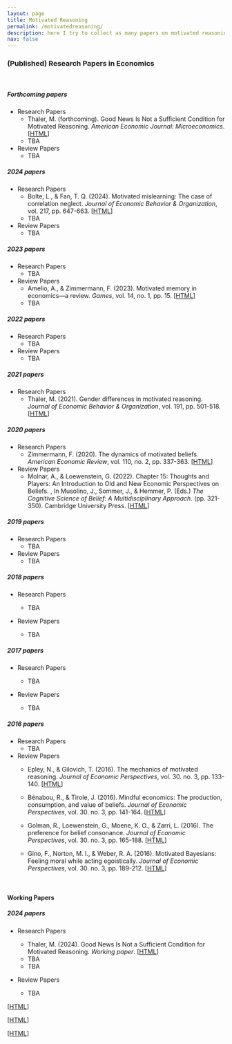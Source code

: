 ```yaml
---
layout: page
title: Motivated Reasoning
permalink: /motivatedreasoning/
description: here I try to collect as many papers on motivated reasoning (and beyond) as possible
nav: false
---
```


### (Published) Research Papers in Economics

<p>&nbsp;</p> 


##### Forthcoming papers

- Research Papers
  - Thaler, M. (forthcoming). Good News Is Not a Sufficient Condition for Motivated Reasoning. _American Economic Journal: Microeconomics_. [[HTML]()]
  - TBA
- Review Papers
  - TBA


##### 2024 papers

- Research Papers
  - Bolte, L., & Fan, T. Q. (2024). Motivated mislearning: The case of correlation neglect. _Journal of Economic Behavior & Organization_, vol. 217, pp. 647-663. [[HTML](https://www.sciencedirect.com/science/article/abs/pii/S0167268123004249)]
  - TBA
- Review Papers
  - TBA



##### 2023 papers

- Research Papers
  - TBA
- Review Papers
  - Amelio, A., & Zimmermann, F. (2023). Motivated memory in economics—a review. _Games_, vol.  14, no. 1, pp. 15. [[HTML](https://www.mdpi.com/2073-4336/14/1/15)]
  - TBA


##### 2022 papers

- Research Papers
  - TBA
- Review Papers
  - TBA
 
  

##### 2021 papers

- Research Papers
  - Thaler, M. (2021). Gender differences in motivated reasoning. _Journal of Economic Behavior & Organization_, vol. 191, pp. 501-518.
[[HTML](https://www.sciencedirect.com/science/article/abs/pii/S0167268121003954)]



##### 2020 papers

- Research Papers
  - Zimmermann, F. (2020). The dynamics of motivated beliefs. _American Economic Review_, vol. 110, no. 2, pp. 337-363.
  [[HTML](https://www.aeaweb.org/articles?id=10.1257/aer.20180728)]
- Review Papers
  - Molnar, A., & Loewenstein, G. (2022). Chapter 15: Thoughts and Players: An Introduction to Old and New Economic Perspectives on Beliefs. , In Musolino, J., Sommer, J., & Hemmer, P. (Eds.) _The Cognitive Science of Belief: A Multidisciplinary Approach._ (pp. 321-350). Cambridge University Press.
  [[HTML](https://www.cambridge.org/core/books/cognitive-science-of-belief/4B06289013C7C18773CE2AF05E1A00ED)] &nbsp; &nbsp;



##### 2019 papers

- Research Papers
  - TBA
- Review Papers
  - TBA


##### 2018 papers

- Research Papers
  - TBA
 
- Review Papers
  - TBA


##### 2017 papers

- Research Papers
  - TBA
 
- Review Papers
  - TBA

##### 2016 papers


- Research Papers
  - TBA
- Review Papers
  - Epley, N., & Gilovich, T. (2016). The mechanics of motivated reasoning. _Journal of Economic Perspectives_, vol. 30. no. 3, pp. 133-140.
  [[HTML](https://www.aeaweb.org/articles?id=10.1257/jep.30.3.133)]
  - Bénabou, R., & Tirole, J. (2016). Mindful economics: The production, consumption, and value of beliefs. _Journal of Economic Perspectives_, vol. 30. no. 3, pp. 141-164.
  [[HTML](https://www.aeaweb.org/articles?id=10.1257/jep.30.3.141)]
  
  - Golman, R., Loewenstein, G., Moene, K. O., & Zarri, L. (2016). The preference for belief consonance. _Journal of Economic Perspectives_, vol. 30. no. 3, pp. 165-188.
  [[HTML](https://www.aeaweb.org/articles?id=10.1257/jep.30.3.165)]
  
  - Gino, F., Norton, M. I., & Weber, R. A. (2016). Motivated Bayesians: Feeling moral while acting egoistically. _Journal of Economic Perspectives_, vol. 30. no. 3, pp. 189-212.
  [[HTML](https://www.aeaweb.org/articles?id=10.1257/jep.30.3.189)]
  







<p>&nbsp;</p> 






#### Working Papers

##### 2024 papers

- Research Papers
  - Thaler, M. (2024). Good News Is Not a Sufficient Condition for Motivated Reasoning. _Working paper_. [[HTML]()]
  - TBA
  - TBA
 
- Review Papers
  - TBA





[[HTML]()]

[[HTML]()]

[[HTML]()]











